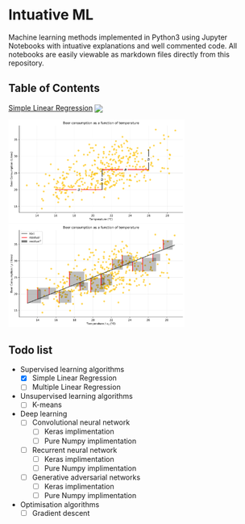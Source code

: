 # Intuative ML

Machine learning methods implemented in Python3 using Jupyter Notebooks with intuative explanations and well commented code. All notebooks are easily viewable as markdown files directly from this repository.

## Table of Contents
[Simple Linear Regression](simple_linear_regression#Introduction) <a href="https://colab.research.google.com/github/RyanCodrai/ml-from-the-ground-up/blob/master/simple_linear_regression/Simple%20Linear%20Regression.ipynb"><img valign="middle" src="https://colab.research.google.com/assets/colab-badge.svg"></a>
<div>
  <img src="simple_linear_regression/output_8_0.svg" width="350px">
  <img src="simple_linear_regression/output_18_0.svg" width="350px">
</div>

## Todo list
- Supervised learning algorithms
  - [x] Simple Linear Regression 
  - [ ] Multiple Linear Regression

- Unsupervised learning algorithms
  - [ ] K-means
    
- Deep learning
  - [ ] Convolutional neural network
    - [ ] Keras implimentation
    - [ ] Pure Numpy implimentation
  - [ ] Recurrent neural network
    - [ ] Keras implimentation
    - [ ] Pure Numpy implimentation
  - [ ] Generative adversarial networks
    - [ ] Keras implimentation
    - [ ] Pure Numpy implimentation

- Optimisation algorithms
  - [ ] Gradient descent
